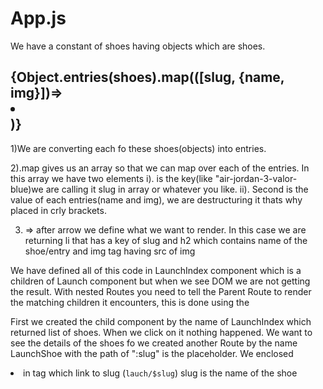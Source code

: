 # App.js

We have a constant of shoes having objects which are shoes.

## {Object.entries(shoes).map(([slug, {name, img}])=> <li key ={slug}></li> )}

1)We are converting each fo these shoes(objects) into entries.

2).map gives us an array so that we can map over each of the entries. In this array we have two elements 
    i). is the key(like "air-jordan-3-valor-blue)we are calling it slug in array or whatever you like.
    ii). Second is the value of each entries(name and img), we are destructuring it thats why placed in crly brackets.
    
3) => after arrow we define what we want to render. In this case we are returning li that has a key of slug and h2 which contains name of the shoe/entry and img tag having src of img 

We have defined all of this code in LaunchIndex component which is a children of Launch component but when we see DOM we are not getting the result. 
With nested Routes you need to tell the Parent Route to render the matching children it encounters, this is done using the <Outlet/> 

First we created the child component by the name of LaunchIndex which returned list of shoes. When we click on it nothing happened. We want to see the details of the shoes fo we created another Route by the name LaunchShoe with the path of ":slug" is the placeholder. 
We enclosed <li> in <Link> tag which link to slug (`lauch/$slug`)
slug is the name of the shoe
